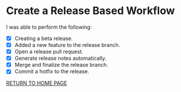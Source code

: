 # Create a Release Based Workflow

I was able to perform the following:
- [X] Creating a beta release.
- [X] Added a new feature to the release branch.
- [X] Open a release pull request.
- [X] Generate release notes automatically.
- [X] Merge and finalize the release branch.
- [X] Commit a hotfix to the release.

[RETURN TO HOME PAGE](https://github.com/ajmasong/Training-in-the-GitHub/blob/main/README.md)
